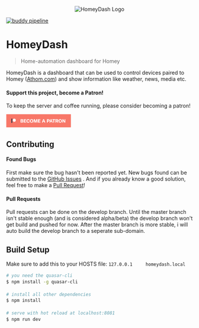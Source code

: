 <p align="center">
<img src="https://github.com/swttt/HomeyDash/raw/master/.github/logo.png" alt="HomeyDash Logo"/>
</p>

[![buddy pipeline](https://app.buddy.works/sjansen/homeydash-1/pipelines/pipeline/128598/badge.svg?token=b5c7fb0214da03ae94a8712a40a923eb562bb9b669ed01659718444eaac60a1b "buddy pipeline")](https://app.buddy.works/sjansen/homeydash-1/pipelines/pipeline/128598)

# HomeyDash

> Home-automation dashboard for Homey

HomeyDash is a dashboard that can be used to control devices paired to Homey  ([Athom.com](http://athom.com)) and show information like weather, news, media etc.


#### Support this project, become a Patron!

To keep the server and coffee running, please consider becoming a patron!

<a href="https://www.patreon.com/bePatron?u=9768305"><img width="175" src="https://github.com/swttt/HomeyDash/raw/beta/.github/patreon.png" alt="HomeyDash Logo"/></a>

## Contributing

#### Found Bugs

First make sure the bug hasn't been reported yet. New bugs found can be submitted to the [GitHub Issues](https://github.com/swttt/HomeyDash/issues/new) .
And if you already know a good solution, feel free to make a [Pull Request](https://github.com/swttt/HomeyDash/pulls)!

#### Pull Requests

Pull requests can be done on the develop branch. Until the master branch isn't stable enough (and is considered alpha/beta) the develop branch won't get build and pushed for now. After the master branch is more stable, i will auto build the develop branch to a seperate sub-domain.

## Build Setup

Make sure to add this to your HOSTS file: `127.0.0.1     homeydash.local`

``` bash
# you need the quasar-cli
$ npm install -g quasar-cli

# install all other dependencies
$ npm install

# serve with hot reload at localhost:8081
$ npm run dev
```
